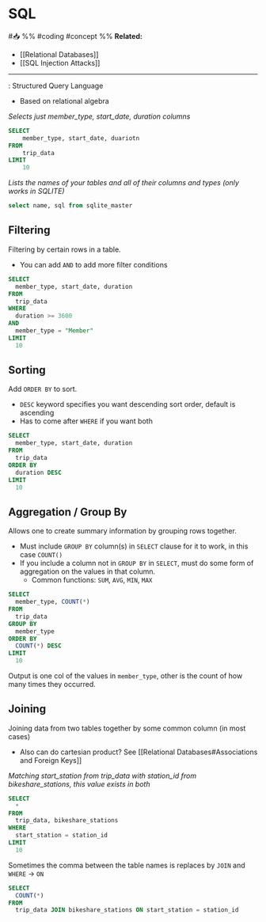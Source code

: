 # SQL
#📥 
%%
#coding
#concept 
%%
**Related:**
-  [[Relational Databases]]
-  [[SQL Injection Attacks]]

---

: Structured Query Language
- Based on relational algebra

*Selects just member_type, start_date, duration columns*
```SQL
SELECT
	member_type, start_date, duariotn
FROM 
	trip_data
LIMIT 
	10
```

*Lists the names of your tables and all of their columns and types (only works in SQLITE)*
```SQL
select name, sql from sqlite_master
```

## Filtering
Filtering by certain rows in a table.
- You can add `AND` to add more filter conditions
```SQL
SELECT
  member_type, start_date, duration
FROM
  trip_data
WHERE
  duration >= 3600
AND
  member_type = "Member"
LIMIT
  10
```

## Sorting
Add `ORDER BY` to sort. 
- `DESC` keyword specifies you want descending sort order, default is ascending
- Has to come after `WHERE` if you want both
```SQL
SELECT
  member_type, start_date, duration
FROM
  trip_data
ORDER BY
  duration DESC
LIMIT
  10
```

## Aggregation / Group By
Allows one to create summary information by grouping rows together. 
- Must include `GROUP BY` column(s) in `SELECT` clause for it to work, in this case `COUNT()`
- If you include a column not in `GROUP BY` in `SELECT`, must do some form of aggregation on the values in that column.
	- Common functions: `SUM`, `AVG`, `MIN`, `MAX`

```SQL
SELECT
  member_type, COUNT(*)
FROM
  trip_data
GROUP BY
  member_type
ORDER BY
  COUNT(*) DESC
LIMIT
  10
```

Output is one col of the values in `member_type`, other is the count of how many times they occurred.  

## Joining
Joining data from two tables together by some common column (in most cases)
- Also can do cartesian product? See [[Relational Databases#Associations and Foreign Keys]]

*Matching start_station from trip_data with station_id from bikeshare_stations, this value exists in both*
```SQL
SELECT
  *
FROM
  trip_data, bikeshare_stations
WHERE
  start_station = station_id
LIMIT
  10
```

Sometimes the comma between the table names is replaces by `JOIN` and `WHERE` -> `ON`

```SQL
SELECT
  COUNT(*)
FROM
  trip_data JOIN bikeshare_stations ON start_station = station_id
```